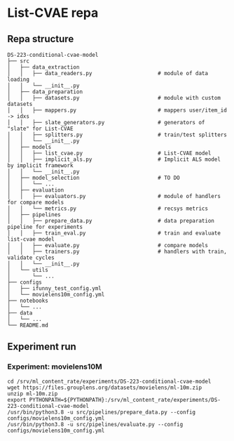 # List-CVAE repa

## Repa structure
    DS-223-conditional-cvae-model
    ├── src
    │   ├── data_extraction
    │   │   ├── data_readers.py                     # module of data loading
    │   │   └── __init__.py
    │   ├── data_preparation
    │   │   ├── datasets.py                         # module with custom datasets
    │   │   ├── mappers.py                          # mappers user/item_id -> idxs
    │   │   ├── slate_generators.py                 # generators of "slate" for List-CVAE
    │   │   ├── splitters.py                        # train/test splitters
    │   │   └── __init__.py
    │   ├── models
    │   │   ├── list_cvae.py                        # List-CVAE model
    │   │   ├── implicit_als.py                     # Implicit ALS model by implicit framework
    │   │   └── __init__.py
    │   ├── model_selection                         # TO DO
    │   │   └── ...
    │   ├── evaluation
    │   │   ├── evaluators.py                       # module of handlers for compare models
    │   │   └── metrics.py                          # recsys metrics
    │   ├── pipelines
    │   │   ├── prepare_data.py                     # data preparation pipeline for experiments
    │   │   ├── train_eval.py                       # train and evaluate list-cvae model
    │   │   ├── evaluate.py                         # compare models
    │   │   ├── trainers.py                         # handlers with train, validate cycles
    │   │   └── __init__.py
    │   └── utils
    │       └── ...
    ├── configs
    │   ├── ifunny_test_config.yml
    │   └── movielens10m_config.yml
    ├── notebooks
    │   └── ...
    ├── data
    │   └── ...  
    └── README.md

## Experiment run

### Experiment: movielens10M
    cd /srv/ml_content_rate/experiments/DS-223-conditional-cvae-model
    wget https://files.grouplens.org/datasets/movielens/ml-10m.zip
    unzip ml-10m.zip
    export PYTHONPATH=${PYTHONPATH}:/srv/ml_content_rate/experiments/DS-223-conditional-cvae-model
    /usr/bin/python3.8 -u src/pipelines/prepare_data.py --config configs/movielens10m_config.yml
    /usr/bin/python3.8 -u src/pipelines/evaluate.py --config configs/movielens10m_config.yml
